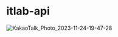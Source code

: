 # itlab-api
![KakaoTalk_Photo_2023-11-24-19-47-28](https://github.com/it-lab-foundation/itlab-api/assets/61870748/8c8d01c8-37ea-4aa4-8c0d-c792e22b4f35)
